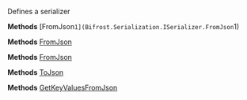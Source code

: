 Defines a serializer

**Methods**
[FromJson``1](Bifrost.Serialization.ISerializer.FromJson``1)


**Methods**
[FromJson](Bifrost.Serialization.ISerializer.FromJson)


**Methods**
[FromJson](Bifrost.Serialization.ISerializer.FromJson)


**Methods**
[ToJson](Bifrost.Serialization.ISerializer.ToJson)


**Methods**
[GetKeyValuesFromJson](Bifrost.Serialization.ISerializer.GetKeyValuesFromJson)

